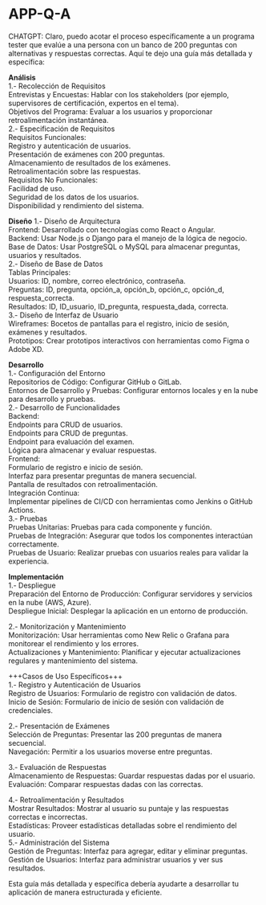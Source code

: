 # APP-Q-A

CHATGPT: Claro, puedo acotar el proceso específicamente a un programa tester que evalúe a una persona con un banco de 200 preguntas con alternativas y respuestas correctas. Aquí te dejo una guía más detallada y específica:
  
**Análisis**  
1.- Recolección de Requisitos  
	Entrevistas y Encuestas: Hablar con los stakeholders (por ejemplo, supervisores de certificación, expertos en el tema).  
	Objetivos del Programa: Evaluar a los usuarios y proporcionar retroalimentación instantánea.  
2.-	Especificación de Requisitos  
	Requisitos Funcionales:  
		Registro y autenticación de usuarios.  
		Presentación de exámenes con 200 preguntas.  
		Almacenamiento de resultados de los exámenes.  
		Retroalimentación sobre las respuestas.  
	Requisitos No Funcionales:  
		Facilidad de uso.  
		Seguridad de los datos de los usuarios.  
		Disponibilidad y rendimiento del sistema.  
  
**Diseño**
1.- Diseño de Arquitectura  
	Frontend: Desarrollado con tecnologías como React o Angular.  
	Backend: Usar Node.js o Django para el manejo de la lógica de negocio.  
	Base de Datos: Usar PostgreSQL o MySQL para almacenar preguntas, usuarios y resultados.  
2.- Diseño de Base de Datos  
	Tablas Principales:  
	Usuarios: ID, nombre, correo electrónico, contraseña.  
	Preguntas: ID, pregunta, opción_a, opción_b, opción_c, opción_d, respuesta_correcta.  
	Resultados: ID, ID_usuario, ID_pregunta, respuesta_dada, correcta.  
3.- Diseño de Interfaz de Usuario  
	Wireframes: Bocetos de pantallas para el registro, inicio de sesión, exámenes y resultados.  
	Prototipos: Crear prototipos interactivos con herramientas como Figma o Adobe XD.  
  
**Desarrollo**  
1.- Configuración del Entorno  
	Repositorios de Código: Configurar GitHub o GitLab.  
	Entornos de Desarrollo y Pruebas: Configurar entornos locales y en la nube para desarrollo y pruebas.  
2.- Desarrollo de Funcionalidades  
	Backend:  
		Endpoints para CRUD de usuarios.  
		Endpoints para CRUD de preguntas.  
		Endpoint para evaluación del examen.  
		Lógica para almacenar y evaluar respuestas.  
	Frontend:  
		Formulario de registro e inicio de sesión.  
		Interfaz para presentar preguntas de manera secuencial.  
		Pantalla de resultados con retroalimentación.  
	Integración Continua:  
		Implementar pipelines de CI/CD con herramientas como Jenkins o GitHub Actions.  
3.- Pruebas  
	Pruebas Unitarias: Pruebas para cada componente y función.  
	Pruebas de Integración: Asegurar que todos los componentes interactúan correctamente.  
	Pruebas de Usuario: Realizar pruebas con usuarios reales para validar la experiencia.  
  
**Implementación**  
1.- Despliegue  
	Preparación del Entorno de Producción: Configurar servidores y servicios en la nube (AWS, Azure).  
	Despliegue Inicial: Desplegar la aplicación en un entorno de producción.  
  
2.- Monitorización y Mantenimiento  
	Monitorización: Usar herramientas como New Relic o Grafana para monitorear el rendimiento y los errores.  
	Actualizaciones y Mantenimiento: Planificar y ejecutar actualizaciones regulares y mantenimiento del sistema.  
  
  
+++Casos de Uso Específicos+++    
1.- Registro y Autenticación de Usuarios  
	Registro de Usuarios: Formulario de registro con validación de datos.  
	Inicio de Sesión: Formulario de inicio de sesión con validación de credenciales.  
	  
2.- Presentación de Exámenes  
	Selección de Preguntas: Presentar las 200 preguntas de manera secuencial.  
	Navegación: Permitir a los usuarios moverse entre preguntas.  
	  
3.- Evaluación de Respuestas  
	Almacenamiento de Respuestas: Guardar respuestas dadas por el usuario.  
	Evaluación: Comparar respuestas dadas con las correctas.  
	  
4.- Retroalimentación y Resultados  
	Mostrar Resultados: Mostrar al usuario su puntaje y las respuestas correctas e incorrectas.  
	Estadísticas: Proveer estadísticas detalladas sobre el rendimiento del usuario.  
5.- Administración del Sistema  
	Gestión de Preguntas: Interfaz para agregar, editar y eliminar preguntas.  
	Gestión de Usuarios: Interfaz para administrar usuarios y ver sus resultados.  
	  
Esta guía más detallada y específica debería ayudarte a desarrollar tu aplicación de manera estructurada y eficiente.  


